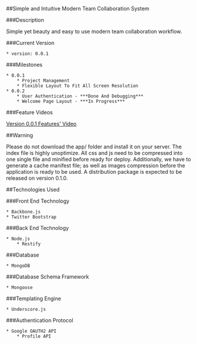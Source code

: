 ##Simple and Intuitive Modern Team Collaboration System

###Description

Simple yet beauty and easy to use modern team collaboration workflow.

###Current Version

    * version: 0.0.1

###Milestones

    * 0.0.1
        * Project Management
        * Flexible Layout To Fit All Screen Resolution
    * 0.0.2
        * User Authentication - ***Done And Debugging***
        * Welcome Page Layout - ***In Progress***
        
###Feature Videos

[Version 0.0.1 Features' Video](http://youtu.be/_zWd6sOw_JQ?hd=1)


##Warning

Please do not download the app/ folder and install it on your server. The index file is highly unoptimize. All css and js need to be compressed into one single file and minified before ready for deploy. Additionally, we have to generate a cache manifest file; as well as images compression before the application is ready to be used. A distribution package is expected to be released on version 0.1.0.

##Technologies Used
    
###Front End Technology

    * Backbone.js
    * Twitter Bootstrap

###Back End Technology

    * Node.js
        * Restify
				
###Database

    * MongoDB

###Database Schema Framework

    * Mongoose

###Templating Engine

    * Underscore.js

###Authentication Protocol 

    * Google OAUTH2 API
        * Profile API
    
